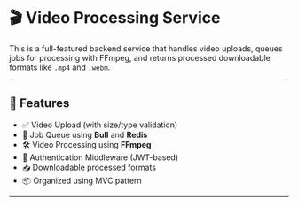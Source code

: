 # 🎬 Video Processing Service

This is a full-featured backend service that handles video uploads, queues jobs for processing with FFmpeg, and returns processed downloadable formats like `.mp4` and `.webm`.

---

## 🚀 Features

- ✅ Video Upload (with size/type validation)
- 🧵 Job Queue using **Bull** and **Redis**
- 🛠️ Video Processing using **FFmpeg**
- 🔐 Authentication Middleware (JWT-based)
- 📥 Downloadable processed formats
- 📦 Organized using MVC pattern

---


